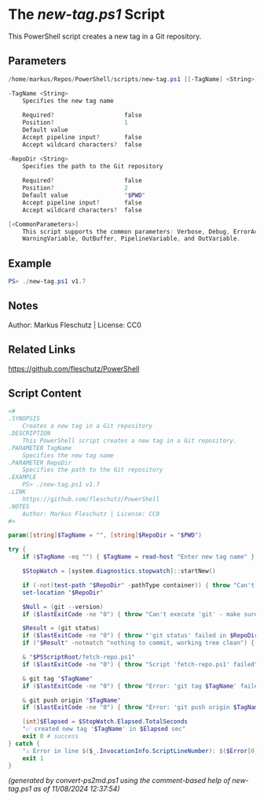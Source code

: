 The *new-tag.ps1* Script
===========================

This PowerShell script creates a new tag in a Git repository.

Parameters
----------
```powershell
/home/markus/Repos/PowerShell/scripts/new-tag.ps1 [[-TagName] <String>] [[-RepoDir] <String>] [<CommonParameters>]

-TagName <String>
    Specifies the new tag name
    
    Required?                    false
    Position?                    1
    Default value                
    Accept pipeline input?       false
    Accept wildcard characters?  false

-RepoDir <String>
    Specifies the path to the Git repository
    
    Required?                    false
    Position?                    2
    Default value                "$PWD"
    Accept pipeline input?       false
    Accept wildcard characters?  false

[<CommonParameters>]
    This script supports the common parameters: Verbose, Debug, ErrorAction, ErrorVariable, WarningAction, 
    WarningVariable, OutBuffer, PipelineVariable, and OutVariable.
```

Example
-------
```powershell
PS> ./new-tag.ps1 v1.7

```

Notes
-----
Author: Markus Fleschutz | License: CC0

Related Links
-------------
https://github.com/fleschutz/PowerShell

Script Content
--------------
```powershell
<#
.SYNOPSIS
	Creates a new tag in a Git repository
.DESCRIPTION
	This PowerShell script creates a new tag in a Git repository.
.PARAMETER TagName
	Specifies the new tag name
.PARAMETER RepoDir
	Specifies the path to the Git repository
.EXAMPLE
	PS> ./new-tag.ps1 v1.7
.LINK
	https://github.com/fleschutz/PowerShell
.NOTES
	Author: Markus Fleschutz | License: CC0
#>

param([string]$TagName = "", [string]$RepoDir = "$PWD")

try {
	if ($TagName -eq "") { $TagName = read-host "Enter new tag name" }

	$StopWatch = [system.diagnostics.stopwatch]::startNew()

	if (-not(test-path "$RepoDir" -pathType container)) { throw "Can't access directory: $RepoDir" }
	set-location "$RepoDir"

	$Null = (git --version)
	if ($lastExitCode -ne "0") { throw "Can't execute 'git' - make sure Git is installed and available" }

	$Result = (git status)
	if ($lastExitCode -ne "0") { throw "'git status' failed in $RepoDir" }
	if ("$Result" -notmatch "nothing to commit, working tree clean") { throw "Repository is NOT clean: $Result" }

	& "$PSScriptRoot/fetch-repo.ps1"
	if ($lastExitCode -ne "0") { throw "Script 'fetch-repo.ps1' failed" }

	& git tag "$TagName"
	if ($lastExitCode -ne "0") { throw "Error: 'git tag $TagName' failed!" }

	& git push origin "$TagName"
	if ($lastExitCode -ne "0") { throw "Error: 'git push origin $TagName' failed!" }

	[int]$Elapsed = $StopWatch.Elapsed.TotalSeconds
	"✅ created new tag '$TagName' in $Elapsed sec"
	exit 0 # success
} catch {
	"⚠️ Error in line $($_.InvocationInfo.ScriptLineNumber): $($Error[0])"
	exit 1
}
```

*(generated by convert-ps2md.ps1 using the comment-based help of new-tag.ps1 as of 11/08/2024 12:37:54)*
